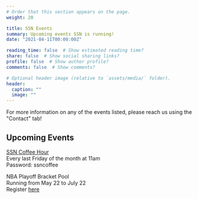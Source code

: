```yaml
---
# Order that this section appears on the page.
weight: 20

title: SSN Events
summary: Upcoming events SSN is running!
date: "2021-04-11T00:00:00Z"

reading_time: false  # Show estimated reading time?
share: false  # Show social sharing links?
profile: false  # Show author profile?
comments: false  # Show comments?

# Optional header image (relative to `assets/media/` folder).
header:
  caption: ""
  image: ""
---
```


For more information on any of the events listed, please reach us using the "Contact" tab! 

## Upcoming Events

[SSN Coffee Hour](https://utoronto.zoom.us/j/81141524486)  
Every last Friday of the month at 11am   
Password: ssncoffee 

NBA Playoff Bracket Pool  
Running from May 22 to July 22  
Register [here](https://forms.gle/HqsF1N7Ey5rhzCQP9)
